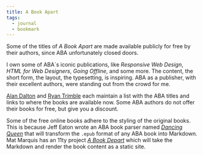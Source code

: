 ```yaml
---
title: A Book Apart
tags: 
  - journal
  - bookmark
---
```

Some of the titles of *A Book Apart* are made available publicly for free by their authors, since ABA unfortunately closed doors.

I own some of ABA´s iconic publications, like <cite>Responsive Web Design</cite>,  <cite>HTML for Web Designers</cite>, <cite>Going Offline</cite>, and some more. The content, the short form, the layout, the typesetting, is inspiring. ABA as a publisher, with their excellent authors, were standing out from the crowd for me. 

[Alan Dalton](https://alandalton.github.io/Authors-Apart/index.html) and [Ryan Trimble](https://ryantrimble.com/blog/a-book-apart-books/) each maintain a list with the ABA titles and links to where the books are available now. Some ABA authors do not offer their books for free, but give you a discount. 

Some of the free online books adhere to the styling of the original books. This is because Jeff Eaton wrote an ABA book parser named [<cite>Dancing Queen</cite>](https://github.com/eaton/dq) that will transform the `.epub` format of any ABA book into Markdown. Mat Marquis has an 11ty project [<cite>A Book Depart</cite>](https://github.com/chriscoyier/practical-svg) which will take the Markdown and render the book content as a static site.  

